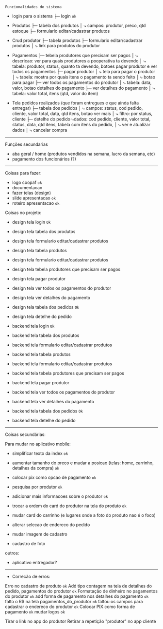 `Funcionalidades do sistema`
  - login para o sistema
├─ login `ok`

- Produtos
├─ tabela dos produtos
│   ⤷ campos: produtor, preco, qtd estoque
├─ formulario editar/cadastrar produtos

- Crud produtor
├─ tabela produtos
├─ formulario editar/cadastrar produtos
│   ⤷ link para produtos do produtor

- Pagamentos
├─ tebela produtores que precisam ser pagos
│   ⤷ descricao: ver para quais produtores a pooperativa ta devendo
│   ⤷ tabela: produtor, status, quanto ta devendo, botoes pagar produtor e ver todos os pagamentos
├─ pagar produtor
│   ⤷ tela para pagar o produtor
│   ⤷ tabela: mostra por quais itens o pagamento ta sendo feito
│   ⤷ botao para pagar
├─ ver todos os pagamentos do produtor
│   ⤷ tabela: data, valor, botao detalhes do pagamento
├─ ver detalhes do pagamento
│   ⤷ tabela: valor total, itens (qtd, valor do item)

- Tela pedidos realizados (que foram entregues e que ainda falta entregar)
├─ tabela dos pedidos
│   ⤷ campos: status, cod pedido, cliente, valor total, data, qtd itens, botao ver mais
│   ⤷ filtro: por status, cliente
├─ detelhe do pedido
    ⤷dados: cod pedido, cliente, valor total, status, data, qtd itens, tabela com itens do pedido,
│   ⤷ ver e atualizar dados
│   ⤷ cancelar compra



---------------------------------------------------------------------------------
Funções secundarias
- aba geral / home (produtos vendidos na semana, lucro da semana, etc)
- pagamento dos funcionários (?)



---------------------------------------------------------------------------------

Coisas para fazer:
- logo coopaf `ok`
- documentacao 
- fazer telas (design)
- slide apresentacao `ok`
- roteiro apresentacao `ok`

Coisas no projeto:
- design tela login `Ok`
- design tela tabela dos produtos
- design tela formulario editar/cadastrar produtos
- design tela tabela produtos
- design tela formulario editar/cadastrar produtos
- design tela tebela produtores que precisam ser pagos
- design tela pagar produtor
- design tela ver todos os pagamentos do produtor
- design tela ver detalhes do pagamento
- design tela tabela dos pedidos `Ok`
- design tela detelhe do pedido

- backend tela login `Ok`   

- backend tela tabela dos produtos
- backend tela formulario editar/cadastrar produtos
- backend tela tabela produtos
- backend tela formulario editar/cadastrar produtos
- backend tela tebela produtores que precisam ser pagos
- backend tela pagar produtor
- backend tela ver todos os pagamentos do produtor
- backend tela ver detalhes do pagamento
- backend tela tabela dos pedidos `Ok`
- backend tela detelhe do pedido

---------------------------------
Coisas secundárias:

Para mudar no aplicativo mobile:
- simplificar texto da index `ok`
- aumentar tamanho do preco e mudar a posicao (telas: home, carrinho, detalhes da compra) `ok`
- colocar pix como opcao de pagamento `ok`
- pesquisa por produtor `ok`
- adicionar mais informacoes sobre o produtor `ok`
- trocar a ordem do card do produtor na tela do produto `ok`

- mudar card do carrinho (e lugares onde a foto do produto nao é o foco)
- alterar selecao de endereco do pedido 
- mudar imagem de cadastro
- cadastro de foto 

outros:
- aplicativo entregador?

----------------------------------
- Correcão de erros:

Erro no cadastro de produto `ok`
Add tipo contagem na tela de detalhes do pedido, pagamentos do produtor `ok`
Formatação de dinheiro no pagamentos do produtor `ok`
add forma de pagamento nos detalhes do pagamento `ok`
falto o R$ na tela pagamentos_do_produtor `ok`
faltou os campos para cadastrar o endereco do produtor `ok` 
Colocar PIX como forma de pagamento `ok`
mudar logos `ok`

Tirar o link no app do produtor 
Retirar a repetição "produtor" no app cliente 